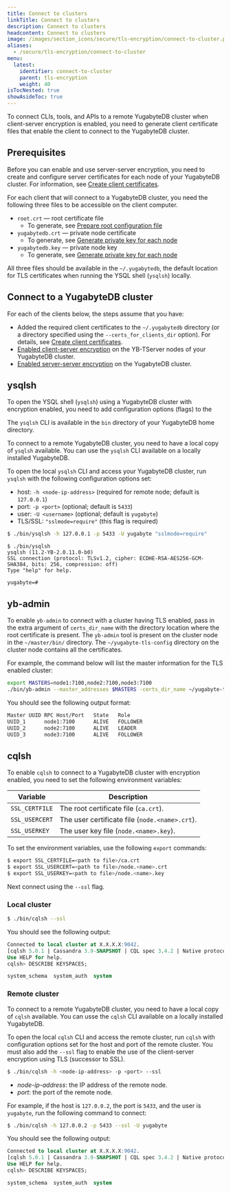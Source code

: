 ```yaml
---
title: Connect to clusters
linkTitle: Connect to clusters
description: Connect to clusters
headcontent: Connect to clusters
image: /images/section_icons/secure/tls-encryption/connect-to-cluster.png
aliases:
  - /secure/tls-encryption/connect-to-cluster
menu:
  latest:
    identifier: connect-to-cluster
    parent: tls-encryption
    weight: 40
isTocNested: true
showAsideToc: true
---
```


To connect CLIs, tools, and APIs to a remote YugabyteDB cluster when client-server encryption is enabled, you need to generate client certificate files that enable the client to connect to the YugabyteDB cluster.

## Prerequisites

Before you can enable and use server-server encryption, you need to create and configure server certificates for each node of your YugabyteDB cluster. For information, see [Create client certificates](../client-certificates).

For each client that will connect to a YugabyteDB cluster, you need the following three files to be accessible on the client computer.

- `root.crt` — root certificate file
  - To generate, see [Prepare root configuration file](../prepare-nodes/#generate-root-config)
- `yugabytedb.crt` — private node certificate
  - To generate, see [Generate private key for each node](../prepare-nodes/#generate-private-key-for-each-node)
- `yugabytedb.key` — private node key
  - To generate, see [Generate private key for each node](../prepare-nodes/#generate-private-key-for-each-node)

All three files should be available in the `~/.yugabytedb`, the default location for TLS certificates when running the YSQL shell (`ysqlsh`) locally.

## Connect to a YugabyteDB cluster

For each of the clients below, the steps assume that you have:

- Added the required client certificates to the `~/.yugabytedb` directory (or a directory specified using the `--certs_for_clients_dir` option). For details, see [Create client certificates](../client-certificates).
- [Enabled client-server encryption](../client-to-server) on the YB-TServer nodes of your YugabyteDB cluster.
- [Enabled server-server encryption](../server-to-server) on the YugabyteDB cluster.

## ysqlsh

To open the YSQL shell (`ysqlsh`) using a YugabyteDB cluster with encryption enabled, you need to add configuration options (flags) to the  

The `ysqlsh` CLI is available in the `bin` directory of your YugabyteDB home directory.

To connect to a remote YugabyteDB cluster, you need to have a local copy of `ysqlsh` available. You can use the `ysqlsh` CLI available on a locally installed YugabyteDB.

To open the local `ysqlsh` CLI and access your YugabyteDB cluster, run `ysqlsh` with the following configuration options set:

- host: `-h <node-ip-address>` (required for remote node; default is `127.0.0.1`)
- port: `-p <port>` (optional; default is `5433`)
- user: `-U <username>` (optional; default is `yugabyte`)
- TLS/SSL: `"sslmode=require"` (this flag is required)

```sh
$ ./bin/ysqlsh -h 127.0.0.1 -p 5433 -U yugabyte "sslmode=require"
```

```
$ ./bin/ysqlsh
ysqlsh (11.2-YB-2.0.11.0-b0)
SSL connection (protocol: TLSv1.2, cipher: ECDHE-RSA-AES256-GCM-SHA384, bits: 256, compression: off)
Type "help" for help.

yugabyte=#
```

## yb-admin

To enable `yb-admin` to connect with a cluster having TLS enabled, pass in the extra argument of `certs_dir_name` with the directory location where the root certificate is present. The `yb-admin` tool is present on the cluster node in the `~/master/bin/` directory. The `~/yugabyte-tls-config` directory on the cluster node contains all the certificates.

For example, the command below will list the master information for the TLS enabled cluster:

```sh
export MASTERS=node1:7100,node2:7100,node3:7100
./bin/yb-admin --master_addresses $MASTERS -certs_dir_name ~/yugabyte-tls-config list_all_masters
```

You should see the following output format:

```sh
Master UUID	RPC Host/Port	State	Role
UUID_1 		node1:7100  	ALIVE 	FOLLOWER
UUID_2		node2:7100     	ALIVE 	LEADER
UUID_3 		node3:7100     	ALIVE 	FOLLOWER
```

## cqlsh

To enable `cqlsh` to connect to a YugabyteDB cluster with encryption enabled, you need to set the following environment variables:

Variable       | Description                  |
---------------|------------------------------|
`SSL_CERTFILE` | The root certificate file (`ca.crt`). |
`SSL_USERCERT` | The user certificate file  (`node.<name>.crt`). |
`SSL_USERKEY`  | The user key file (`node.<name>.key`).  |

To set the environment variables, use the following `export` commands:

```sh
$ export SSL_CERTFILE=<path to file>/ca.crt
$ export SSL_USERCERT=<path to file>/node.<name>.crt
$ export SSL_USERKEY=<path to file>/node.<name>.key
```

Next connect using the `--ssl` flag.

### Local cluster

```sh
$ ./bin/cqlsh --ssl
```

You should see the following output:

```sql
Connected to local cluster at X.X.X.X:9042.
[cqlsh 5.0.1 | Cassandra 3.9-SNAPSHOT | CQL spec 3.4.2 | Native protocol v4]
Use HELP for help.
cqlsh> DESCRIBE KEYSPACES;

system_schema  system_auth  system
```

### Remote cluster

To connect to a remote YugabyteDB cluster, you need to have a local copy of `cqlsh` available. You can usse the `cqlsh` CLI available on a locally installed YugabyteDB.

To open the local `cqlsh` CLI and access the remote cluster, run `cqlsh` with configuration options set for the host and port of the remote cluster. You must also add the `--ssl` flag to enable the use of the client-server encryption using TLS (successor to SSL).

```sh
$ ./bin/cqlsh -h <node-ip-address> -p <port> --ssl
```

- *node-ip-address*: the IP address of the remote node.
- *port*: the port of the remote node.

For example, if the host is `127.0.0.2`, the port is `5433`, and the user is `yugabyte`, run the following command to connect:

```sh
$ ./bin/cqlsh -h 127.0.0.2 -p 5433 --ssl -U yugabyte
```

You should see the following output:

```sql
Connected to local cluster at X.X.X.X:9042.
[cqlsh 5.0.1 | Cassandra 3.9-SNAPSHOT | CQL spec 3.4.2 | Native protocol v4]
Use HELP for help.
cqlsh> DESCRIBE KEYSPACES;

system_schema  system_auth  system
```
